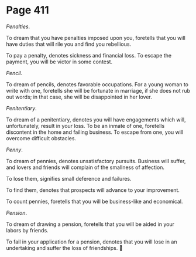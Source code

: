 # Page 411
_Penalties_.


To dream that you have penalties imposed upon you, foretells that you
will have duties that will rile you and find you rebellious.


To pay a penalty, denotes sickness and financial loss.
To escape the payment, you will be victor in some contest.


_Pencil_.


To dream of pencils, denotes favorable occupations.
For a young woman to write with one, foretells she will
be fortunate in marriage, if she does not rub out words;
in that case, she will be disappointed in her lover.


_Penitentiary_.


To dream of a penitentiary, denotes you will have engagements
which will, unfortunately, result in your loss. To be an inmate
of one, foretells discontent in the home and failing business.
To escape from one, you will overcome difficult obstacles.


_Penny_.


To dream of pennies, denotes unsatisfactory pursuits.
Business will suffer, and lovers and friends will complain
of the smallness of affection.


To lose them, signifies small deference and failures.


To find them, denotes that prospects will advance to your improvement.


To count pennies, foretells that you will be business-like and economical.


_Pension_.


To dream of drawing a pension, foretells that you will be aided
in your labors by friends.


To fail in your application for a pension, denotes that you will lose
in an undertaking and suffer the loss of friendships.
